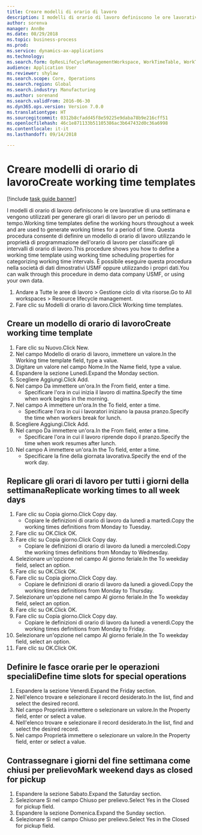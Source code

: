 ```yaml
--- 
title: Creare modelli di orario di lavoro
description: I modelli di orario di lavoro definiscono le ore lavorative di una settimana e vengono utilizzati per generare gli orari di lavoro per un periodo di tempo.
author: sorenva
manager: AnnBe
ms.date: 08/29/2018
ms.topic: business-process
ms.prod: 
ms.service: dynamics-ax-applications
ms.technology: 
ms.search.form: OpResLifeCycleManagementWorkspace, WorkTimeTable, WorkTimeCopyDayDialog
audience: Application User
ms.reviewer: shylaw
ms.search.scope: Core, Operations
ms.search.region: Global
ms.search.industry: Manufacturing
ms.author: sorenand
ms.search.validFrom: 2016-06-30
ms.dyn365.ops.version: Version 7.0.0
ms.translationtype: HT
ms.sourcegitcommit: 0312b8cfadd45f8e59225e9daba78b9e216cff51
ms.openlocfilehash: 46c1e871133b51105386ac3b647432d0c36a6998
ms.contentlocale: it-it
ms.lasthandoff: 09/14/2018

---
```

# <a name="create-working-time-templates"></a><span data-ttu-id="ba62c-103">Creare modelli di orario di lavoro</span><span class="sxs-lookup"><span data-stu-id="ba62c-103">Create working time templates</span></span>

[!include [task guide banner](../../includes/task-guide-banner.md)]

<span data-ttu-id="ba62c-104">I modelli di orario di lavoro definiscono le ore lavorative di una settimana e vengono utilizzati per generare gli orari di lavoro per un periodo di tempo.</span><span class="sxs-lookup"><span data-stu-id="ba62c-104">Working time templates define the working hours throughout a week and are used to generate working times for a period of time.</span></span> <span data-ttu-id="ba62c-105">Questa procedura consente di definire un modello di orario di lavoro utilizzando le proprietà di programmazione dell'orario di lavoro per classificare gli intervalli di orario di lavoro.</span><span class="sxs-lookup"><span data-stu-id="ba62c-105">This procedure shows you how to define a working time template using working time scheduling properties for categorizing working time intervals.</span></span> <span data-ttu-id="ba62c-106">È possibile eseguire questa procedura nella società di dati dimostrativi USMF oppure utilizzando i propri dati.</span><span class="sxs-lookup"><span data-stu-id="ba62c-106">You can walk through this procedure in demo data company USMF, or using your own data.</span></span>

1. <span data-ttu-id="ba62c-107">Andare a Tutte le aree di lavoro > Gestione ciclo di vita risorse.</span><span class="sxs-lookup"><span data-stu-id="ba62c-107">Go to All workspaces > Resource lifecycle management.</span></span>
2. <span data-ttu-id="ba62c-108">Fare clic su Modelli di orario di lavoro.</span><span class="sxs-lookup"><span data-stu-id="ba62c-108">Click Working time templates.</span></span>

## <a name="create-working-time-template"></a><span data-ttu-id="ba62c-109">Creare un modello di orario di lavoro</span><span class="sxs-lookup"><span data-stu-id="ba62c-109">Create working time template</span></span>
1. <span data-ttu-id="ba62c-110">Fare clic su Nuovo.</span><span class="sxs-lookup"><span data-stu-id="ba62c-110">Click New.</span></span>
2. <span data-ttu-id="ba62c-111">Nel campo Modello di orario di lavoro, immettere un valore.</span><span class="sxs-lookup"><span data-stu-id="ba62c-111">In the Working time template field, type a value.</span></span>
3. <span data-ttu-id="ba62c-112">Digitare un valore nel campo Nome.</span><span class="sxs-lookup"><span data-stu-id="ba62c-112">In the Name field, type a value.</span></span>
4. <span data-ttu-id="ba62c-113">Espandere la sezione Lunedì.</span><span class="sxs-lookup"><span data-stu-id="ba62c-113">Expand the Monday section.</span></span>
5. <span data-ttu-id="ba62c-114">Scegliere Aggiungi.</span><span class="sxs-lookup"><span data-stu-id="ba62c-114">Click Add.</span></span>
6. <span data-ttu-id="ba62c-115">Nel campo Da immettere un'ora.</span><span class="sxs-lookup"><span data-stu-id="ba62c-115">In the From field, enter a time.</span></span>
    * <span data-ttu-id="ba62c-116">Specificare l'ora in cui inizia il lavoro di mattina.</span><span class="sxs-lookup"><span data-stu-id="ba62c-116">Specify the time when work begins in the morning.</span></span>  
7. <span data-ttu-id="ba62c-117">Nel campo A immettere un'ora.</span><span class="sxs-lookup"><span data-stu-id="ba62c-117">In the To field, enter a time.</span></span>
    * <span data-ttu-id="ba62c-118">Specificare l'ora in cui i lavoratori iniziano la pausa pranzo.</span><span class="sxs-lookup"><span data-stu-id="ba62c-118">Specify the time when workers break for lunch.</span></span>  
8. <span data-ttu-id="ba62c-119">Scegliere Aggiungi.</span><span class="sxs-lookup"><span data-stu-id="ba62c-119">Click Add.</span></span>
9. <span data-ttu-id="ba62c-120">Nel campo Da immettere un'ora.</span><span class="sxs-lookup"><span data-stu-id="ba62c-120">In the From field, enter a time.</span></span>
    * <span data-ttu-id="ba62c-121">Specificare l'ora in cui il lavoro riprende dopo il pranzo.</span><span class="sxs-lookup"><span data-stu-id="ba62c-121">Specify the time when work resumes after lunch.</span></span>  
10. <span data-ttu-id="ba62c-122">Nel campo A immettere un'ora.</span><span class="sxs-lookup"><span data-stu-id="ba62c-122">In the To field, enter a time.</span></span>
    * <span data-ttu-id="ba62c-123">Specificare la fine della giornata lavorativa.</span><span class="sxs-lookup"><span data-stu-id="ba62c-123">Specify the end of the work day.</span></span>  

## <a name="replicate-working-times-to-all-week-days"></a><span data-ttu-id="ba62c-124">Replicare gli orari di lavoro per tutti i giorni della settimana</span><span class="sxs-lookup"><span data-stu-id="ba62c-124">Replicate working times to all week days</span></span>
1. <span data-ttu-id="ba62c-125">Fare clic su Copia giorno.</span><span class="sxs-lookup"><span data-stu-id="ba62c-125">Click Copy day.</span></span>
    * <span data-ttu-id="ba62c-126">Copiare le definizioni di orario di lavoro da lunedì a martedì.</span><span class="sxs-lookup"><span data-stu-id="ba62c-126">Copy the working times definitions from Monday to Tuesday.</span></span>  
2. <span data-ttu-id="ba62c-127">Fare clic su OK.</span><span class="sxs-lookup"><span data-stu-id="ba62c-127">Click OK.</span></span>
3. <span data-ttu-id="ba62c-128">Fare clic su Copia giorno.</span><span class="sxs-lookup"><span data-stu-id="ba62c-128">Click Copy day.</span></span>
    * <span data-ttu-id="ba62c-129">Copiare le definizioni di orario di lavoro da lunedì a mercoledì.</span><span class="sxs-lookup"><span data-stu-id="ba62c-129">Copy the working times definitions from Monday to Wednesday.</span></span>  
4. <span data-ttu-id="ba62c-130">Selezionare un'opzione nel campo Al giorno feriale.</span><span class="sxs-lookup"><span data-stu-id="ba62c-130">In the To weekday field, select an option.</span></span>
5. <span data-ttu-id="ba62c-131">Fare clic su OK.</span><span class="sxs-lookup"><span data-stu-id="ba62c-131">Click OK.</span></span>
6. <span data-ttu-id="ba62c-132">Fare clic su Copia giorno.</span><span class="sxs-lookup"><span data-stu-id="ba62c-132">Click Copy day.</span></span>
    * <span data-ttu-id="ba62c-133">Copiare le definizioni di orario di lavoro da lunedì a giovedì.</span><span class="sxs-lookup"><span data-stu-id="ba62c-133">Copy the working times definitions from Monday to Thursday.</span></span>  
7. <span data-ttu-id="ba62c-134">Selezionare un'opzione nel campo Al giorno feriale.</span><span class="sxs-lookup"><span data-stu-id="ba62c-134">In the To weekday field, select an option.</span></span>
8. <span data-ttu-id="ba62c-135">Fare clic su OK.</span><span class="sxs-lookup"><span data-stu-id="ba62c-135">Click OK.</span></span>
9. <span data-ttu-id="ba62c-136">Fare clic su Copia giorno.</span><span class="sxs-lookup"><span data-stu-id="ba62c-136">Click Copy day.</span></span>
    * <span data-ttu-id="ba62c-137">Copiare le definizioni di orario di lavoro da lunedì a venerdì.</span><span class="sxs-lookup"><span data-stu-id="ba62c-137">Copy the working times definitions from Monday to Friday.</span></span>  
10. <span data-ttu-id="ba62c-138">Selezionare un'opzione nel campo Al giorno feriale.</span><span class="sxs-lookup"><span data-stu-id="ba62c-138">In the To weekday field, select an option.</span></span>
11. <span data-ttu-id="ba62c-139">Fare clic su OK.</span><span class="sxs-lookup"><span data-stu-id="ba62c-139">Click OK.</span></span>

## <a name="define-time-slots-for-special-operations"></a><span data-ttu-id="ba62c-140">Definire le fasce orarie per le operazioni speciali</span><span class="sxs-lookup"><span data-stu-id="ba62c-140">Define time slots for special operations</span></span>
1. <span data-ttu-id="ba62c-141">Espandere la sezione Venerdì.</span><span class="sxs-lookup"><span data-stu-id="ba62c-141">Expand the Friday section.</span></span>
2. <span data-ttu-id="ba62c-142">Nell'elenco trovare e selezionare il record desiderato.</span><span class="sxs-lookup"><span data-stu-id="ba62c-142">In the list, find and select the desired record.</span></span>
3. <span data-ttu-id="ba62c-143">Nel campo Proprietà immettere o selezionare un valore.</span><span class="sxs-lookup"><span data-stu-id="ba62c-143">In the Property field, enter or select a value.</span></span>
4. <span data-ttu-id="ba62c-144">Nell'elenco trovare e selezionare il record desiderato.</span><span class="sxs-lookup"><span data-stu-id="ba62c-144">In the list, find and select the desired record.</span></span>
5. <span data-ttu-id="ba62c-145">Nel campo Proprietà immettere o selezionare un valore.</span><span class="sxs-lookup"><span data-stu-id="ba62c-145">In the Property field, enter or select a value.</span></span>

## <a name="mark-weekend-days-as-closed-for-pickup"></a><span data-ttu-id="ba62c-146">Contrassegnare i giorni del fine settimana come chiusi per prelievo</span><span class="sxs-lookup"><span data-stu-id="ba62c-146">Mark weekend days as closed for pickup</span></span>
1. <span data-ttu-id="ba62c-147">Espandere la sezione Sabato.</span><span class="sxs-lookup"><span data-stu-id="ba62c-147">Expand the Saturday section.</span></span>
2. <span data-ttu-id="ba62c-148">Selezionare Sì nel campo Chiuso per prelievo.</span><span class="sxs-lookup"><span data-stu-id="ba62c-148">Select Yes in the Closed for pickup field.</span></span>
3. <span data-ttu-id="ba62c-149">Espandere la sezione Domenica.</span><span class="sxs-lookup"><span data-stu-id="ba62c-149">Expand the Sunday section.</span></span>
4. <span data-ttu-id="ba62c-150">Selezionare Sì nel campo Chiuso per prelievo.</span><span class="sxs-lookup"><span data-stu-id="ba62c-150">Select Yes in the Closed for pickup field.</span></span>


